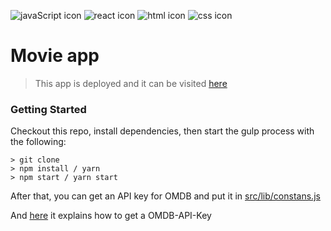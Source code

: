 ![javaScript icon](https://github.com/Zefevr/FinalEvaluation/blob/master/dev-icons/js.svg)
![react icon](https://github.com/Zefevr/FinalEvaluation/blob/master/dev-icons/react.svg)
![html icon](https://github.com/Zefevr/FinalEvaluation/blob/master/dev-icons/html.svg)
![css icon](https://github.com/Zefevr/FinalEvaluation/blob/master/dev-icons/css.svg)

# Movie app
> This app is deployed and it can be visited [here](https://youtube-clone-zf.herokuapp.com/)

### Getting Started
Checkout this repo, install dependencies, then start the gulp process with the following:

```
> git clone
> npm install / yarn
> npm start / yarn start
```
After that, you can get an API key for OMDB and put it in [src/lib/constans.js](https://github.com/Zefevr/movie-app/blob/master/src/lib/constants.js)

And [here](http://www.omdbapi.com/#top) it explains how to get a OMDB-API-Key
